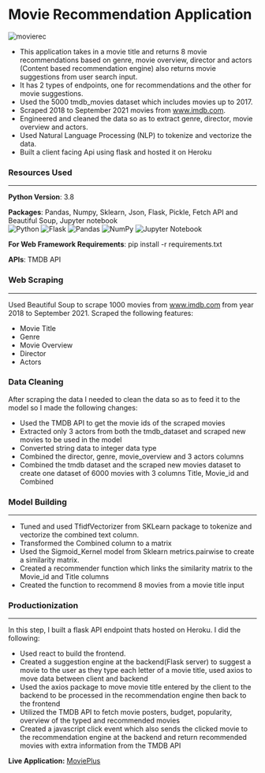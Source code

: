 # Movie Recommendation Application 
<img src="https://i.ibb.co/y0BYhDF/movierec.png" alt="movierec" border="0"> 

* This application takes in a movie title and returns 8 movie recommendations based on genre, movie overview, director and actors (Content based recommendation engine) also returns movie suggestions from user search input.  
* It has 2 types of endpoints, one for recommendations and the other for movie suggestions.
* Used the 5000 tmdb_movies dataset which includes movies up to 2017.
* Scraped 2018 to September 2021 movies from www.imdb.com.
* Engineered and cleaned the data so as to extract genre, director, movie overview and actors.
* Used Natural Language Processing (NLP) to tokenize and vectorize the data.
* Built a client facing Api using flask and hosted it on Heroku

### **Resources Used**
***
**Python Version**: 3.8

**Packages**: Pandas, Numpy, Sklearn, Json, Flask, Pickle, Fetch API and Beautiful Soup, Jupyter notebook   
![Python](https://img.shields.io/badge/python-3670A0?style=flat&logo=python&logoColor=ffdd54) ![Flask](https://img.shields.io/badge/flask-%23000.svg?style=flat&logo=flask&logoColor=white) ![Pandas](https://img.shields.io/badge/pandas-%23150458.svg?style=flat&logo=pandas&logoColor=white) ![NumPy](https://img.shields.io/badge/numpy-%23013243.svg?style=flat&logo=numpy&logoColor=white) ![Jupyter Notebook](https://img.shields.io/badge/jupyter-%23FA0F00.svg?style=flat&logo=jupyter&logoColor=white)

**For Web Framework Requirements**: pip install -r requirements.txt

**APIs**: TMDB API

### **Web Scraping**
***
Used Beautiful Soup to scrape 1000 movies from www.imdb.com from year 2018 to September 2021. Scraped the following features:
* Movie Title
* Genre
* Movie Overview
* Director
* Actors

### **Data Cleaning**
After scraping the data I needed to clean the data so as to feed it to the model so I made the following changes:
* Used the TMDB API to get the movie ids of the scraped movies
* Extracted only 3 actors from both the tmdb_dataset and scraped new movies to be used in the model
* Converted string data to integer data type
* Combined the director, genre, movie_overview and 3 actors columns 
* Combined the tmdb dataset and the scraped new movies dataset to create one dataset of 6000 movies with 3 columns Title, Movie_id and Combined

### **Model Building**
***
* Tuned and used TfidfVectorizer from SKLearn package to tokenize and vectorize the combined text column.
* Transformed the Combined column to a matrix
* Used the Sigmoid_Kernel model from Sklearn metrics.pairwise to create a similarity matrix.
* Created a recommender function which links the similarity matrix to the Movie_id and Title columns
* Created the function to recommend 8 movies from a movie title input

### **Productionization**
***
In this step, I built a flask API endpoint thats hosted on Heroku. I did the following:
* Used react to build the frontend.
* Created a suggestion engine at the backend(Flask server) to suggest a movie to the user as they type each letter of a movie title, used axios to move data between client and backend
* Used the axios package to move movie title entered by the client to the backend to be processed in the recommendation engine then back to the frontend
* Utilized the TMDB API to fetch movie posters, budget, popularity, overview of the typed and recommended movies 
* Created a javascript click event which also sends the clicked movie to the recommendation engine at the backend and return recommended movies with extra information from the TMDB API  

**Live Application:** [MoviePlus](https://react-movieplus.netlify.app)
